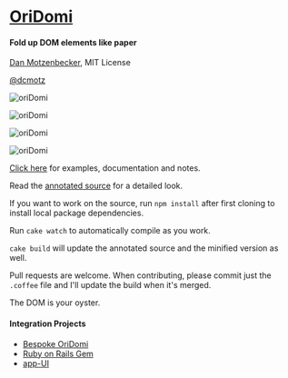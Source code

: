 # [OriDomi](https://oxism.com/oriDomi)

#### Fold up DOM elements like paper

[Dan Motzenbecker](https://oxism.com), MIT License

[@dcmotz](https://twitter.com/dcmotz)

![oriDomi](https://oxism.com/oriDomi/demo/images/readme/1.png)

![oriDomi](https://oxism.com/oriDomi/demo/images/readme/4.gif)

![oriDomi](https://oxism.com/oriDomi/demo/images/readme/2.png)

![oriDomi](https://oxism.com/oriDomi/demo/images/readme/3.gif)

[Click here](https://oxism.com/oriDomi) for examples, documentation and notes.

Read the [annotated source](https://oxism.com/oriDomi/docs/oridomi.html) for a
detailed look.

If you want to work on the source, run `npm install` after first cloning to
install local package dependencies.

Run `cake watch` to automatically compile as you work.

`cake build` will update the annotated source and the minified version as well.

Pull requests are welcome. When contributing, please commit just the `.coffee`
file and I'll update the build when it's merged.

The DOM is your oyster.

#### Integration Projects

- [Bespoke OriDomi](https://github.com/ebow/bespoke-oridomi)
- [Ruby on Rails Gem](https://rubygems.org/gems/oridomi-rails)
- [app-UI](https://github.com/triceam/app-UI)
